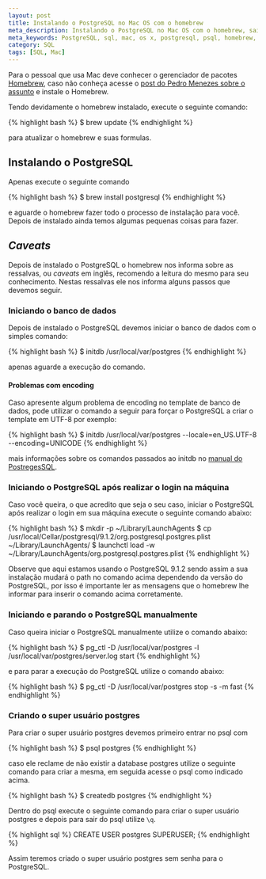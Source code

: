 ```yaml
---
layout: post
title: Instalando o PostgreSQL no Mac OS com o homebrew
meta_description: Instalando o PostgreSQL no Mac OS com o homebrew, saiba como fazer.
meta_keywords: PostgreSQL, sql, mac, os x, postgresql, psql, homebrew, brew
category: SQL
tags: [SQL, Mac]
---
```


Para o pessoal que usa Mac deve conhecer o gerenciador de pacotes [Homebrew](http://mxcl.github.com/homebrew/), caso não conheça acesse o [post do Pedro Menezes sobre o assunto](http://pedromenezes.com/conheca-o-homebrew-o-melhor-gerenciador-de-pacotes-para-mac-os) e instale o Homebrew.

Tendo devidamente o homebrew instalado, execute o seguinte comando:

{% highlight bash %}
$ brew update
{% endhighlight %}

para atualizar o homebrew e suas formulas.

## Instalando o PostgreSQL

Apenas execute o seguinte comando

{% highlight bash %}
$ brew install postgresql
{% endhighlight %}

e aguarde o homebrew fazer todo o processo de instalação para você. Depois de instalado ainda temos algumas pequenas coisas para fazer.

## *Caveats*

Depois de instalado o PostgreSQL o homebrew nos informa sobre as ressalvas, ou *caveats* em inglês, recomendo a leitura do mesmo para seu conhecimento. Nestas ressalvas ele nos informa alguns passos que devemos seguir.

### Iniciando o banco de dados

Depois de instalado o PostgreSQL devemos iniciar o banco de dados com o simples comando:

{% highlight bash %}
$ initdb /usr/local/var/postgres
{% endhighlight %}

apenas aguarde a execução do comando.

#### Problemas com encoding

Caso apresente algum problema de encoding no template de banco de dados, pode utilizar o comando a seguir para forçar o PostgreSQL a criar o template em UTF-8 por exemplo:

{% highlight bash %}
$ initdb /usr/local/var/postgres --locale=en_US.UTF-8 --encoding=UNICODE
{% endhighlight %}

mais informações sobre os comandos passados ao initdb no [manual do PostregesSQL](http://www.postgresql.org/docs/9.1/static/app-initdb.html).

### Iniciando o PostgreSQL após realizar o login na máquina

Caso você queira, o que acredito que seja o seu caso, iniciar o PostgreSQL após realizar o login em sua máquina execute o seguinte comando abaixo:

{% highlight bash %}
$ mkdir -p ~/Library/LaunchAgents
$ cp /usr/local/Cellar/postgresql/9.1.2/org.postgresql.postgres.plist ~/Library/LaunchAgents/
$ launchctl load -w ~/Library/LaunchAgents/org.postgresql.postgres.plist
{% endhighlight %}

Observe que aqui estamos usando o PostgreSQL 9.1.2 sendo assim a sua instalação mudará o path no comando acima dependendo da versão do PostgreSQL, por isso é importante ler as mensagens que o homebrew lhe informar para inserir o comando acima corretamente.

### Iniciando e parando o PostgreSQL manualmente

Caso queira iniciar o PostgreSQL manualmente utilize o comando abaixo:

{% highlight bash %}
$ pg_ctl -D /usr/local/var/postgres -l /usr/local/var/postgres/server.log start
{% endhighlight %}

e para parar a execução do PostgreSQL utilize o comando abaixo:

{% highlight bash %}
$ pg_ctl -D /usr/local/var/postgres stop -s -m fast
{% endhighlight %}

### Criando o super usuário postgres

Para criar o super usuário postgres devemos primeiro entrar no psql com

{% highlight bash %}
$ psql postgres
{% endhighlight %} 

caso ele reclame de não existir a database postgres utilize o seguinte comando para criar a mesma, em seguida acesse o psql como indicado acima.

{% highlight bash %}
$ createdb postgres
{% endhighlight %}

Dentro do psql execute o seguinte comando para criar o super usuário postgres e depois para sair do psql utilize <code>\q</code>.

{% highlight sql %}
CREATE USER postgres SUPERUSER;
{% endhighlight %}

Assim teremos criado o super usuário postgres sem senha para o PostgreSQL.













